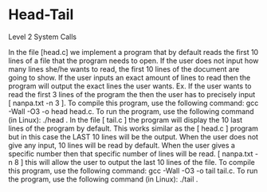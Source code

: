 # Head-Tail
Level 2 System Calls

In the file [head.c] we implement a program that by default reads the first 10 lines of a file that the program needs to open.
If the user does not input how many lines she/he wants to read, the first 10 lines of the document are going to show.
If the user inputs an exact amount of lines to read then the program will output the exact lines the user wants. Ex. 
If the user wants to read the first 3 lines of the program the then the user has to precisely input [ nanpa.txt -n 3 ]. 
To compile this program, use the following command: gcc -Wall -O3 -o head head.c. 
To run the program, use the following command (in Linux): ./head <arg1> <arg2>.
In the file [ tail.c ] the program will display the 10 last lines of the program by default.
This works similar as the [ head.c ] program but in this case the LAST 10 lines will be the output.
When the user does not give any input, 10 lines will be read by default. When the user gives a specific number 
then that specific number of lines will be read. [ nanpa.txt -n 8 ] this will allow the user to output the last 10 lines 
of the file. To compile this program, use the following command: gcc -Wall -O3 -o tail tail.c. 
To run the program, use the following command (in Linux): ./tail <arg1> <arg2>.
